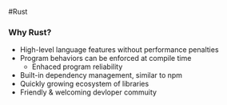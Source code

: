 #Rust

### Why Rust?
- High-level language features without performance penalties
- Program behaviors can be enforced at compile time
	- Enhaced program reliability
- Built-in dependency management, similar to npm
- Quickly growing ecosystem of libraries
- Friendly & welcoming devloper commuity